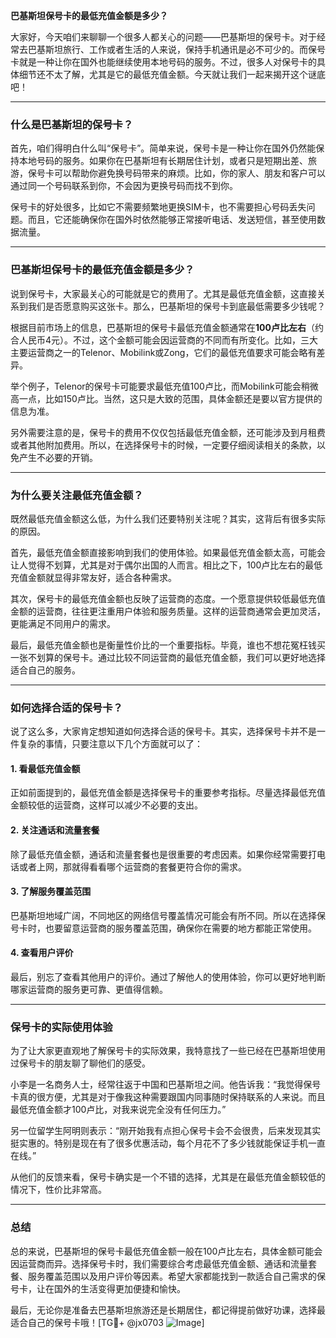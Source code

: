**巴基斯坦保号卡的最低充值金额是多少？**

大家好，今天咱们来聊聊一个很多人都关心的问题——巴基斯坦的保号卡。对于经常去巴基斯坦旅行、工作或者生活的人来说，保持手机通讯是必不可少的。而保号卡就是一种让你在国外也能继续使用本地号码的服务。不过，很多人对保号卡的具体细节还不太了解，尤其是它的最低充值金额。今天就让我们一起来揭开这个谜底吧！

---

### **什么是巴基斯坦的保号卡？**

首先，咱们得明白什么叫“保号卡”。简单来说，保号卡是一种让你在国外仍然能保持本地号码的服务。如果你在巴基斯坦有长期居住计划，或者只是短期出差、旅游，保号卡可以帮助你避免换号码带来的麻烦。比如，你的家人、朋友和客户可以通过同一个号码联系到你，不会因为更换号码而找不到你。

保号卡的好处很多，比如它不需要频繁地更换SIM卡，也不需要担心号码丢失问题。而且，它还能确保你在国外时依然能够正常接听电话、发送短信，甚至使用数据流量。

---

### **巴基斯坦保号卡的最低充值金额是多少？**

说到保号卡，大家最关心的可能就是它的费用了。尤其是最低充值金额，这直接关系到我们是否愿意购买这张卡。那么，巴基斯坦的保号卡到底最低需要多少钱呢？

根据目前市场上的信息，巴基斯坦的保号卡最低充值金额通常在**100卢比左右**（约合人民币4元）。不过，这个金额可能会因运营商的不同而有所变化。比如，三大主要运营商之一的Telenor、Mobilink或Zong，它们的最低充值要求可能会略有差异。

举个例子，Telenor的保号卡可能要求最低充值100卢比，而Mobilink可能会稍微高一点，比如150卢比。当然，这只是大致的范围，具体金额还是要以官方提供的信息为准。

另外需要注意的是，保号卡的费用不仅仅包括最低充值金额，还可能涉及到月租费或者其他附加费用。所以，在选择保号卡的时候，一定要仔细阅读相关的条款，以免产生不必要的开销。

---

### **为什么要关注最低充值金额？**

既然最低充值金额这么低，为什么我们还要特别关注呢？其实，这背后有很多实际的原因。

首先，最低充值金额直接影响到我们的使用体验。如果最低充值金额太高，可能会让人觉得不划算，尤其是对于偶尔出国的人而言。相比之下，100卢比左右的最低充值金额就显得非常友好，适合各种需求。

其次，保号卡的最低充值金额也反映了运营商的态度。一个愿意提供较低最低充值金额的运营商，往往更注重用户体验和服务质量。这样的运营商通常会更加灵活，更能满足不同用户的需求。

最后，最低充值金额也是衡量性价比的一个重要指标。毕竟，谁也不想花冤枉钱买一张不划算的保号卡。通过比较不同运营商的最低充值金额，我们可以更好地选择适合自己的服务。

---

### **如何选择合适的保号卡？**

说了这么多，大家肯定想知道如何选择合适的保号卡。其实，选择保号卡并不是一件复杂的事情，只要注意以下几个方面就可以了：

#### **1. 看最低充值金额**
正如前面提到的，最低充值金额是选择保号卡的重要参考指标。尽量选择最低充值金额较低的运营商，这样可以减少不必要的支出。

#### **2. 关注通话和流量套餐**
除了最低充值金额，通话和流量套餐也是很重要的考虑因素。如果你经常需要打电话或者上网，那就得看看哪个运营商的套餐更符合你的需求。

#### **3. 了解服务覆盖范围**
巴基斯坦地域广阔，不同地区的网络信号覆盖情况可能会有所不同。所以在选择保号卡时，也要留意运营商的服务覆盖范围，确保你在需要的地方都能正常使用。

#### **4. 查看用户评价**
最后，别忘了查看其他用户的评价。通过了解他人的使用体验，你可以更好地判断哪家运营商的服务更可靠、更值得信赖。

---

### **保号卡的实际使用体验**

为了让大家更直观地了解保号卡的实际效果，我特意找了一些已经在巴基斯坦使用过保号卡的朋友聊了聊他们的感受。

小李是一名商务人士，经常往返于中国和巴基斯坦之间。他告诉我：“我觉得保号卡真的很方便，尤其是对于像我这种需要跟国内同事随时保持联系的人来说。而且最低充值金额才100卢比，对我来说完全没有任何压力。”

另一位留学生阿明则表示：“刚开始我有点担心保号卡会不会很贵，后来发现其实挺实惠的。特别是现在有了很多优惠活动，每个月花不了多少钱就能保证手机一直在线。”

从他们的反馈来看，保号卡确实是一个不错的选择，尤其是在最低充值金额较低的情况下，性价比非常高。

---

### **总结**

总的来说，巴基斯坦的保号卡最低充值金额一般在100卢比左右，具体金额可能会因运营商而异。选择保号卡时，我们需要综合考虑最低充值金额、通话和流量套餐、服务覆盖范围以及用户评价等因素。希望大家都能找到一款适合自己需求的保号卡，让在国外的生活变得更加便捷和愉快。

最后，无论你是准备去巴基斯坦旅游还是长期居住，都记得提前做好功课，选择最适合自己的保号卡哦！[TG💪+ @jx0703 ![Image](https://github.com/user-attachments/assets/dbca1d08-cadb-493c-b0ec-ad6f7a83f270)]